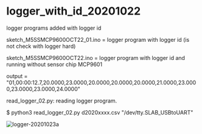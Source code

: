 # logger_with_id_20201022
logger programs added with logger id


sketch_M5SSMCP9600OCT22_01.ino = logger program with logger id (is not check with logger hard)


sketch_M5SSMCP9600OCT22.ino = logger program with logger id and running without sensor chip MCP9601

output = "01,00:00:12.7,20.0000,23.0000,20.0000,20.0000,20.0000,21.0000,23.0000,23.0000,23.0000,24.0000"


read_logger_02.py: reading logger program. 

$ python3 read_logger_02.py d2020xxxx.csv "/dev/tty.SLAB_USBtoUART"


![logger-20201023a](https://user-images.githubusercontent.com/1296728/96927092-84a4d180-14f1-11eb-96e9-d7616ad75763.jpg)
